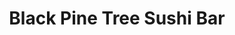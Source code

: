 ---
layout: place
title: "Black Pine Tree Sushi Bar"
permalink: /michigan/southgate/black-pine-tree-sushi-bar.html
stateAbbr: MI
stateName: Michigan
cityName: Southgate
place_id: ChIJEbpg-YU3O4gRF1-sn0l06Io
photos:
  - name: >-
      places/ChIJEbpg-YU3O4gRF1-sn0l06Io/photos/AeeoHcLkpe6NbUTeOebWV4CCT6xik2-zmtpzt_-0d2fh_WjjkvAzIJ_PCGb4fB7vdavaMTEiBbYXsqnei1B4lVV6T0lkv0ZaEltmjMSsKFbhLUafcn1ElUIzoYZS4fj8UosY_kiElhcgcBKVksxqkkLpTN9QTb1EjrPlKNUkce0vsIgv9i2azV7HeOuPszuEtV0PDNkJEP3hlgp9OQqMlavdHO0sHSw9UDdyWP20SpHxOOCJ7EoQxlhUC-hsse95IuVVZbIiUVo-WGtXc1kLqGtx1mMoCWH3WJ7teZfR835hW9CDyc67fd38S7dn0krw08EO0s6Px4TM12IlRC7xq9YwEbgXoZ3K0_IwLzCMJEjr9X1757ioHmz_elfmzNN_Y2ovyxFoSBjFwD19d2li1QUM-zEF20RJ8jAp2imnd3vxbBWqRw
    widthPx: 4080
    heightPx: 3060
    authorAttributions:
      - displayName: Peter Martin
        uri: https://maps.google.com/maps/contrib/108832377070197486910
        photoUri: >-
          https://lh3.googleusercontent.com/a-/ALV-UjUkl8lelbArfKtn2oH-bjgktMZTld_r3nCNqVW1NvaYfcllskfa=s100-p-k-no-mo
    flagContentUri: >-
      https://www.google.com/local/imagery/report/?cb_client=maps_api_places.places_api&image_key=!1e10!2sCIHM0ogKEICAgIDb7Pyjdw&hl=en-US
    googleMapsUri: >-
      https://www.google.com/maps/place//data=!3m4!1e2!3m2!1sCIHM0ogKEICAgIDb7Pyjdw!2e10!4m2!3m1!1s0x883b3785f960ba11:0x8ae874499fac5f17
  - name: >-
      places/ChIJEbpg-YU3O4gRF1-sn0l06Io/photos/AeeoHcIOWXD7vjEyxzvDUHcXZ5IqOt5wvsWpj84wsSjX-4FkiZDMS2uDwYeVzgvaYzQ4zAJIemrDIGpF0wURqRE6hWQE2Z1obsyoUlPG2SS17cYZ_jVloh6mCwDRoml59QH4TXLMLa7ill1o3qtDJtHB2XAOjzfmNCsAacokUBTb3YMqFRIKpY4Sj6M17lOqzpQLWzfw_2LJW-hy1IkWDjxvFu7Lqf63c6ucHGe1o7O71PFOO9NDUwGGZpc4aO9oGyQvEGunAAiN2ZEUArnFy_-F5tt16KxP0BSNxwPu_Br0_Bi3pVyJrINL-3wCbWynr8hSWZ-fbWeXZUR9-8Vmx5WH0zD_4hQjDsuTCO8FS_dRp0VyUBUQVIICk80wlXf_krFhi-unZPqxo2y2CX3Exqs_O85al1_nPoA62hkSEZOICNiXxA
    widthPx: 3840
    heightPx: 2160
    authorAttributions:
      - displayName: Ivan Delich
        uri: https://maps.google.com/maps/contrib/106942733717322847827
        photoUri: >-
          https://lh3.googleusercontent.com/a-/ALV-UjXaBdVhJcgf0oL9x-HMPt3vORGgxr-LsweDoV0hIdb7_8h8-astVQ=s100-p-k-no-mo
    flagContentUri: >-
      https://www.google.com/local/imagery/report/?cb_client=maps_api_places.places_api&image_key=!1e10!2sCIHM0ogKEICAgICWydO5EA&hl=en-US
    googleMapsUri: >-
      https://www.google.com/maps/place//data=!3m4!1e2!3m2!1sCIHM0ogKEICAgICWydO5EA!2e10!4m2!3m1!1s0x883b3785f960ba11:0x8ae874499fac5f17
  - name: >-
      places/ChIJEbpg-YU3O4gRF1-sn0l06Io/photos/AeeoHcJbVd3kDLlxi68hjYIz6X4ysUt5RPlUvXg0ITDxNR90iSZizhXi1oX2R6Q6eB_WZaKoFU1ZGSkvU2zcSh1-lAtzP6Iy5MyYEY-VZrrXV-8Y7BC2cfBHzDO0Lh98Yau69lSxyBmig1jFwd4HbGVb11JZxCp9Gq9KBqMAl1hQWyZFB_rR-kZKpmc7m1jC7RkQ44rn9J6Tjfj6FcIiLmt-ChSKskI-y_Crd2Xmvk6LGCMpy_s_-wfQYuP7uKwSPeB39fptpSZgKkiZblvKyvycEpzohVZPS7wZTivmkyuvbT5a7dhxSrEQeX9HZX58jbkuT9Ia7ibQqeB3gwxbMfCAvyRbuQyR5NudUIs2QtE3ZRxrZIIuqpkso743j2sNnSeH0De--qFSay12TJgKHbzsViIf2bUb5c_FpHt4AhLnWgGmWq1F0p9t7TZ1mAQrNASL
    widthPx: 2992
    heightPx: 2992
    authorAttributions:
      - displayName: Chrissy Duquesne
        uri: https://maps.google.com/maps/contrib/103447258689731299880
        photoUri: >-
          https://lh3.googleusercontent.com/a-/ALV-UjVtvLyzsJcGehzyzUnvT4iwBfxxK5zfnb0xVfxE1yE056cA0-7m=s100-p-k-no-mo
    flagContentUri: >-
      https://www.google.com/local/imagery/report/?cb_client=maps_api_places.places_api&image_key=!1e10!2sCIABIhADycKz7i4tpmfyzEwAAD-B&hl=en-US
    googleMapsUri: >-
      https://www.google.com/maps/place//data=!3m4!1e2!3m2!1sCIABIhADycKz7i4tpmfyzEwAAD-B!2e10!4m2!3m1!1s0x883b3785f960ba11:0x8ae874499fac5f17
  - name: >-
      places/ChIJEbpg-YU3O4gRF1-sn0l06Io/photos/AeeoHcIXS8ZQktH9ntZFFFnsTJEOn_FeK2U1yvWMsTh_nM3e0hUdGzsuvPBgnNVqjO6gE4QQG3CFwtKDkicilmDc5RViWwDPJQFcjSXAB1JV67r5aXP6a837LgQoT6jgU0P64N6SHdk54nIdEHNTGnFgEgiGYbVJjNj--QBCSNGpqIMLeKbGSHRWLXEHg_uImFaiKLCMb8aG0bWMPUVlJesEJ4tJag0cmv6EITnZZytq52VG0APNaYehCvpF_R008b-gXhdLsw1e8UWRDcz5tjBYD2rGZ_nKQq3PuVmOYiFyDs9bxEdAIDlUnSNzEDsHMdJQXH97rhoE-7rdHH3dwPGUto29XzmGQAkIf1IpHYMpuR8AfToD-IHlhec37qFZNj_hIGQFH3oWqPzVgpYoD5IrkqkYvGaEto6gm5LRTTnCvlDSOA
    widthPx: 4080
    heightPx: 3060
    authorAttributions:
      - displayName: Peter Martin
        uri: https://maps.google.com/maps/contrib/108832377070197486910
        photoUri: >-
          https://lh3.googleusercontent.com/a-/ALV-UjUkl8lelbArfKtn2oH-bjgktMZTld_r3nCNqVW1NvaYfcllskfa=s100-p-k-no-mo
    flagContentUri: >-
      https://www.google.com/local/imagery/report/?cb_client=maps_api_places.places_api&image_key=!1e10!2sCIHM0ogKEICAgIDb7PzLDw&hl=en-US
    googleMapsUri: >-
      https://www.google.com/maps/place//data=!3m4!1e2!3m2!1sCIHM0ogKEICAgIDb7PzLDw!2e10!4m2!3m1!1s0x883b3785f960ba11:0x8ae874499fac5f17
  - name: >-
      places/ChIJEbpg-YU3O4gRF1-sn0l06Io/photos/AeeoHcJr_v9gMhMFWTsyBcVAyvqXuA0WCtMAMmI_npH4_TnB-x-QFy6hEC8A3GTwY9S-A7IpsnZJ8_0Xbpgx6VwlO1j8gWfmH2OrcsLiYoKdvEcdkkCkGN_Fop7dYsS2o_dBXz3CPl93yyAdBYfzE6Ul0kQvOcIxx37rQg4amf1Yrd-_hzXdqJEG65_ISJ0NpmTM3iRNddS0u-IvZu3gr1G-TI5uTQAyHWHORbqwLKVPMe6fLjD_3Z3D70Rm77XqAWc0ZtEQq_rbO-3h5GgzSh5McEiDDqjuv_TkFdgxNZgm9u_1CojLJWP_Jo1Cj9O15WDJaPYl42iB-Ijyhp1ApB1xL_CAnAHdgKzCHnhlrifPFcKajguKpHzPKSlbRSjeJVxQM_L3AYG7uBDrSpulDVNfsri0Sv-A4ncWF6zGwJ4u1AkC0amo
    widthPx: 1200
    heightPx: 900
    authorAttributions:
      - displayName: Brian Kobielski
        uri: https://maps.google.com/maps/contrib/116411809261987447843
        photoUri: >-
          https://lh3.googleusercontent.com/a-/ALV-UjUDveVoAzKJqZDuMj_lyLmYiCcTTTld66GHKeqKe2-Wzje0TTsMIw=s100-p-k-no-mo
    flagContentUri: >-
      https://www.google.com/local/imagery/report/?cb_client=maps_api_places.places_api&image_key=!1e10!2sCIHM0ogKEICAgIC06YXWywE&hl=en-US
    googleMapsUri: >-
      https://www.google.com/maps/place//data=!3m4!1e2!3m2!1sCIHM0ogKEICAgIC06YXWywE!2e10!4m2!3m1!1s0x883b3785f960ba11:0x8ae874499fac5f17
  - name: >-
      places/ChIJEbpg-YU3O4gRF1-sn0l06Io/photos/AeeoHcK2dGD8ZFOHKmfTw4Y5yZ0F1mUbEEL7DkJHXFF5evB4oAQNC0rvQQPOcbQptPx7VGOkXzJYEx3wuBiCmxX7YDuFjvCnDIGoiX5cetPBCkkKM3E1YOnX0mfSh_GPDLRvJrkdm-zAsO0KXK2TahJXAHJ8XugVf0B688ZDsB9H-IyvFwzdpblFrz4rpI_eX12EeOPheCOK9E4qndpm3q_MZ5PvoWmLNvB7p_NgzGz34PK4QpEzEWWOFFLf74TxgVkdOVfNZZnH2fCqf3QEz0l5uAcJIn5g1mQv3kDFbaLeOVaVg1loPgBNXpkxYzP6AAuqOsJparI3NtextP-pUdwT6jA_vPRBGaaSgmkmD2aieHoPiY4Q8hvqsHt3lNZboq76rDOpNJQ4CAaFRrHUxmcnLWYLEt2tmWnDiJJQWeShhtOlb3w
    widthPx: 4800
    heightPx: 3600
    authorAttributions:
      - displayName: Katherine Blake
        uri: https://maps.google.com/maps/contrib/107229918544272775145
        photoUri: >-
          https://lh3.googleusercontent.com/a-/ALV-UjXBFGdeh0-4z4yUpG_9UPtMOOJouF9WbigMv6JW_9AXeI5as1Y=s100-p-k-no-mo
    flagContentUri: >-
      https://www.google.com/local/imagery/report/?cb_client=maps_api_places.places_api&image_key=!1e10!2sCIHM0ogKEICAgICe2quQzgE&hl=en-US
    googleMapsUri: >-
      https://www.google.com/maps/place//data=!3m4!1e2!3m2!1sCIHM0ogKEICAgICe2quQzgE!2e10!4m2!3m1!1s0x883b3785f960ba11:0x8ae874499fac5f17
  - name: >-
      places/ChIJEbpg-YU3O4gRF1-sn0l06Io/photos/AeeoHcKSxswnoB9nb_O1Vg9biVNlrsdW-lkwRot92LSh2QaMMAL-_clPNy61yuzJHe5YnP_Tv7dBuHh1P990HGlWbX8sZZyMpMm6Lm2mHMS3OFY-qNaNhkADOPal31WAy_GagVtvFjB1xKc0E05nVcZLw64bmFPxn7I3gOrtYPS0yvQAGewwE7qQO2JxcO3IEafqcrM0vVq1YpYu5emXFN3gILPkUVUEfU4DbpulYvuw21tvB1EwEg_rRNouGyOg14NZoHrT8D-_9rEuA_38EF0xw2WX3R2OTJQiafhBE6mPx4gmW8qx-p9EpY8hAyDheKFOWtiN_j7Rc5NtVCgwH1LbUaquLeyoeRVc4FZtCslw9raeKKT5-jJ2qIV0fE1ptWyxHwZPDJWhP0pF20rEIpzCLFRbVrMvdZBxH0bNngzJ2NocdeKh
    widthPx: 4000
    heightPx: 3000
    authorAttributions:
      - displayName: Misty
        uri: https://maps.google.com/maps/contrib/105720023003773377851
        photoUri: >-
          https://lh3.googleusercontent.com/a-/ALV-UjXMYPtXxBxhkMfjrYik7XmJjnjJJxjcUG1fptpY6iGDq_-TVJJm=s100-p-k-no-mo
    flagContentUri: >-
      https://www.google.com/local/imagery/report/?cb_client=maps_api_places.places_api&image_key=!1e10!2sCIHM0ogKEICAgICbyN6C6wE&hl=en-US
    googleMapsUri: >-
      https://www.google.com/maps/place//data=!3m4!1e2!3m2!1sCIHM0ogKEICAgICbyN6C6wE!2e10!4m2!3m1!1s0x883b3785f960ba11:0x8ae874499fac5f17
  - name: >-
      places/ChIJEbpg-YU3O4gRF1-sn0l06Io/photos/AeeoHcJjLCjw7fminxs_YVDtxm5fVNiz4ZG6GppxOlSG5mXMAg557AHM_2Goe67bYR9EuaCsrLnMsXYCfKqOSZn4ztr5OFDRELpZXVt-HkIqnxnkmEVlQhTbIgVmlSX8P-N3IZ8_q0PgJviseY3ub0WiTwDlNiIxPYPNSf-tJnw3EUnlJYHGTMVtADSvw3rDrTlWnHjQ0zqT_dT6x6PSD9D6BjIFdZGw5nxcKE7gMQ1gli-_qaG0AtLUYhJL4dshXu0uOH9oL7GwHjhQJXTGB1XPgqxJyf-RXtEGU-eOv5fv8Al_Vx3cp2fzWuDplW9txY8TxHAbI8sVShBZKkfEvoztiaSl58v9d6LZ536NTlwttPXxAQEJAUgTCe_4W-Hp0y68R7vEm8o082fpR4KdBBbz5ZZEeYoo8eLMEsMMM7txuw-tZw
    widthPx: 3024
    heightPx: 4032
    authorAttributions:
      - displayName: Karla Lara
        uri: https://maps.google.com/maps/contrib/114752536866920891696
        photoUri: >-
          https://lh3.googleusercontent.com/a-/ALV-UjXyqtInj-rp_pE6WcfpBWJB8cWXVd3avkO1mKnvtaj8taQMNus=s100-p-k-no-mo
    flagContentUri: >-
      https://www.google.com/local/imagery/report/?cb_client=maps_api_places.places_api&image_key=!1e10!2sCIHM0ogKEICAgID0x_qUPQ&hl=en-US
    googleMapsUri: >-
      https://www.google.com/maps/place//data=!3m4!1e2!3m2!1sCIHM0ogKEICAgID0x_qUPQ!2e10!4m2!3m1!1s0x883b3785f960ba11:0x8ae874499fac5f17
  - name: >-
      places/ChIJEbpg-YU3O4gRF1-sn0l06Io/photos/AeeoHcIBJAXi2tOovWf3of7sNyp_8O8Xckn1c7EFvaZaRQVFw_Y-5xRslChvOmheYG84PToJQrtGXsA3dG2c6Ukz9RlGu6pivk_NAjrsqqKY6Bn66kXan6KnjE6xwtKeE1H-4VfJtJ3blRa0mWzKtM7Kh9LvGg3c8DBgHGFZrRYMps1dqKgAO4YsJAPNp_3s_5t1FQHBDpz1xpBstLjrbfe5qUzpivJq_4fRahgC0gnpsbAhJTiyG2ICMHY14sVOep_OPe83YAdFSqk-ZpJvyH7RKRo2Oe3kce3xqJH3DChoClp01TqaRzHI5Ai4mnnTx9Cbk9-tNS70AbLkWC6bVHrIqO6uU_LnQQL5xhHH3U4R5EdSxr2aHuFMInR-rM6zzQgmZTAVwYE2Ph9CewgxhO68gTNS-r5AK0BSJAvelrSIXzsB_Q
    widthPx: 3456
    heightPx: 4608
    authorAttributions:
      - displayName: Erick Schuck
        uri: https://maps.google.com/maps/contrib/113933877864325457388
        photoUri: >-
          https://lh3.googleusercontent.com/a/ACg8ocJn2nuVmB4xPEdspsSIfwwbPpFt5e-IX95wvIlePdcOTEobww=s100-p-k-no-mo
    flagContentUri: >-
      https://www.google.com/local/imagery/report/?cb_client=maps_api_places.places_api&image_key=!1e10!2sCIHM0ogKEICAgIDRw6TdCA&hl=en-US
    googleMapsUri: >-
      https://www.google.com/maps/place//data=!3m4!1e2!3m2!1sCIHM0ogKEICAgIDRw6TdCA!2e10!4m2!3m1!1s0x883b3785f960ba11:0x8ae874499fac5f17
  - name: >-
      places/ChIJEbpg-YU3O4gRF1-sn0l06Io/photos/AeeoHcIVuCZ8R-rawzNQ7t5hj9MQXxawFd_vv1LUu62b6fNIDu61N9N3fJ70uQLS-J8JmRLRpBMyORPu_u18E8RwD0fSAN8S3vZiKQb8zOBTihxyWoMmA-OrCLueNw-MtbaZ_wwLEkRWTmPbD_LcDkE9Wl-SvIKX3y98X_UYNlpehgRGS839rH9us2JsYDmu2f_sQILxcm_sXOR489AR-PhKwIM044NBWzEgMro51Z9UmsXzmsR3sbWApQTpRMkXONYC-CCwKBiGSSvCaLRMwW8zOUs1ovYKrn5mZvuNS-i6unL-MEk2DlXcLvyh-aWkeHEggx4LLXHIxP5wfhfPmEH-33fpQkyyURZZCxUlnKnlO54GohYQALmkJA2wXX03UwwilrOGckMzA_PqldbHXeAzwMOOOm6ehiXhlxBb2bwTdGitFw
    widthPx: 3000
    heightPx: 4000
    authorAttributions:
      - displayName: Alesia Wise
        uri: https://maps.google.com/maps/contrib/114439376478540025342
        photoUri: >-
          https://lh3.googleusercontent.com/a-/ALV-UjV71bfKo4eDWQsJmZR3ITnwkXIKx-v9Mjoqa0GhYYtTRzr4arCSfw=s100-p-k-no-mo
    flagContentUri: >-
      https://www.google.com/local/imagery/report/?cb_client=maps_api_places.places_api&image_key=!1e10!2sCIHM0ogKEICAgIDH64qoZA&hl=en-US
    googleMapsUri: >-
      https://www.google.com/maps/place//data=!3m4!1e2!3m2!1sCIHM0ogKEICAgIDH64qoZA!2e10!4m2!3m1!1s0x883b3785f960ba11:0x8ae874499fac5f17
address: 18700 Eureka Rd, Southgate, MI 48195, USA
street: 18700 Eureka Rd
city: Southgate
state: MI
zip: '48195'
country: USA
neighborhood: null
latitude: '42.199167'
longitude: '-83.223056'
accessibility_options:
  wheelchairAccessibleParking: true
  wheelchairAccessibleEntrance: true
  wheelchairAccessibleRestroom: true
  wheelchairAccessibleSeating: true
business_status: OPERATIONAL
name: Black Pine Tree Sushi Bar
google_maps_links:
  directionsUri: >-
    https://www.google.com/maps/dir//''/data=!4m7!4m6!1m1!4e2!1m2!1m1!1s0x883b3785f960ba11:0x8ae874499fac5f17!3e0
  placeUri: https://maps.google.com/?cid=10009378031391235863
  writeAReviewUri: >-
    https://www.google.com/maps/place//data=!4m3!3m2!1s0x883b3785f960ba11:0x8ae874499fac5f17!12e1
  reviewsUri: >-
    https://www.google.com/maps/place//data=!4m4!3m3!1s0x883b3785f960ba11:0x8ae874499fac5f17!9m1!1b1
  photosUri: >-
    https://www.google.com/maps/place//data=!4m3!3m2!1s0x883b3785f960ba11:0x8ae874499fac5f17!10e5
primary_type: Sushi Restaurant
opening_hours:
  regular: null
  current: null
secondary_opening_hours:
  regular:
    weekdayDescriptions: null
    type: null
  current:
    weekdayDescriptions: null
    type: null
phone: (734) 284-8700
price_level: PRICE_LEVEL_MODERATE
price_range: null
rating: '4.4'
rating_count: 1291
website: null
description: >-
  Snug sushi house earns buzz for its unique rolls & classic Japanese fare in a
  relaxed, simple space.
reviews:
  - name: >-
      places/ChIJEbpg-YU3O4gRF1-sn0l06Io/reviews/ChZDSUhNMG9nS0VJQ0FnTUR3bnBhMmRREAE
    relativePublishTimeDescription: 2 weeks ago
    rating: 3
    text:
      text: >-
        We adore this place, everything is always top notch. But... their crab
        sticks, when ordered to-go, are half the order you get at dine in. I
        thought it was a fluke the first time, but I placed a to go order a
        second and third time after we dined in (to bring hime for my son)
        forgetting to check both times, and when I get home.. sure enough, every
        time it's only 5 crab sticks in the to go box.
      languageCode: en
    originalText:
      text: >-
        We adore this place, everything is always top notch. But... their crab
        sticks, when ordered to-go, are half the order you get at dine in. I
        thought it was a fluke the first time, but I placed a to go order a
        second and third time after we dined in (to bring hime for my son)
        forgetting to check both times, and when I get home.. sure enough, every
        time it's only 5 crab sticks in the to go box.
      languageCode: en
    authorAttribution:
      displayName: M Whit
      uri: https://www.google.com/maps/contrib/104753960338931216227/reviews
      photoUri: >-
        https://lh3.googleusercontent.com/a/ACg8ocJ2MQ3FCZYAbuyDWPQsbl0pNWCqPP6emHx5rarhZ3oxK0axDw=s128-c0x00000000-cc-rp-mo
    publishTime: '2025-03-26T02:01:25.405531Z'
    flagContentUri: >-
      https://www.google.com/local/review/rap/report?postId=ChZDSUhNMG9nS0VJQ0FnTUR3bnBhMmRREAE&d=17924085&t=1
    googleMapsUri: >-
      https://www.google.com/maps/reviews/data=!4m6!14m5!1m4!2m3!1sChZDSUhNMG9nS0VJQ0FnTUR3bnBhMmRREAE!2m1!1s0x883b3785f960ba11:0x8ae874499fac5f17
  - name: >-
      places/ChIJEbpg-YU3O4gRF1-sn0l06Io/reviews/ChZDSUhNMG9nS0VJQ0FnSURINjRxb0JBEAE
    relativePublishTimeDescription: 6 months ago
    rating: 3
    text:
      text: >-
        We had the best service. She was able to explain the dishes and the
        Sakai. The Obama roll was delicious. The Bulgogi was OK a little sweet,
        but not as garlicky as I have had in the past. The Bipimbap was quite
        bland to me. I will go back for the Obama roll.
      languageCode: en
    originalText:
      text: >-
        We had the best service. She was able to explain the dishes and the
        Sakai. The Obama roll was delicious. The Bulgogi was OK a little sweet,
        but not as garlicky as I have had in the past. The Bipimbap was quite
        bland to me. I will go back for the Obama roll.
      languageCode: en
    authorAttribution:
      displayName: Alesia Wise
      uri: https://www.google.com/maps/contrib/114439376478540025342/reviews
      photoUri: >-
        https://lh3.googleusercontent.com/a-/ALV-UjV71bfKo4eDWQsJmZR3ITnwkXIKx-v9Mjoqa0GhYYtTRzr4arCSfw=s128-c0x00000000-cc-rp-mo-ba4
    publishTime: '2024-09-20T03:42:12.996837Z'
    flagContentUri: >-
      https://www.google.com/local/review/rap/report?postId=ChZDSUhNMG9nS0VJQ0FnSURINjRxb0JBEAE&d=17924085&t=1
    googleMapsUri: >-
      https://www.google.com/maps/reviews/data=!4m6!14m5!1m4!2m3!1sChZDSUhNMG9nS0VJQ0FnSURINjRxb0JBEAE!2m1!1s0x883b3785f960ba11:0x8ae874499fac5f17
  - name: >-
      places/ChIJEbpg-YU3O4gRF1-sn0l06Io/reviews/ChdDSUhNMG9nS0VJQ0FnTURncktIQnhBRRAB
    relativePublishTimeDescription: a month ago
    rating: 1
    text:
      text: >-
        What business doesn't answer their phone DURING business hours?!?! The
        last 3 times I tried to order carryout, they were denying new orders for
        whatever reason--DURING business hours. Online, I tried to put in an
        order right at the deadline because I was having trouble navigating the
        website, and then was denied when I was technically within their time
        frame (they take orders to 8:25 pm and it was 8:25). I quickly tried
        calling, 8 times  and no one ever answered, nor did the voicemail
        confirm that I had reached Black Pine. I left my name and number so I
        could talk to a manager, so we will see if their management cares. I
        would have written them off a long time ago, but their food is good and
        they offer a roll that I cannot find anywhere else. I wonder if they
        even care...
      languageCode: en
    originalText:
      text: >-
        What business doesn't answer their phone DURING business hours?!?! The
        last 3 times I tried to order carryout, they were denying new orders for
        whatever reason--DURING business hours. Online, I tried to put in an
        order right at the deadline because I was having trouble navigating the
        website, and then was denied when I was technically within their time
        frame (they take orders to 8:25 pm and it was 8:25). I quickly tried
        calling, 8 times  and no one ever answered, nor did the voicemail
        confirm that I had reached Black Pine. I left my name and number so I
        could talk to a manager, so we will see if their management cares. I
        would have written them off a long time ago, but their food is good and
        they offer a roll that I cannot find anywhere else. I wonder if they
        even care...
      languageCode: en
    authorAttribution:
      displayName: Rebecca Taschler
      uri: https://www.google.com/maps/contrib/115326265871024541273/reviews
      photoUri: >-
        https://lh3.googleusercontent.com/a/ACg8ocIwa2oDPVecedRmwCTCVpMoKDgZLjVUwAcEcm3UODd_pa9l-w=s128-c0x00000000-cc-rp-mo
    publishTime: '2025-02-23T01:59:04.507868Z'
    flagContentUri: >-
      https://www.google.com/local/review/rap/report?postId=ChdDSUhNMG9nS0VJQ0FnTURncktIQnhBRRAB&d=17924085&t=1
    googleMapsUri: >-
      https://www.google.com/maps/reviews/data=!4m6!14m5!1m4!2m3!1sChdDSUhNMG9nS0VJQ0FnTURncktIQnhBRRAB!2m1!1s0x883b3785f960ba11:0x8ae874499fac5f17
  - name: >-
      places/ChIJEbpg-YU3O4gRF1-sn0l06Io/reviews/ChdDSUhNMG9nS0VJQ0FnSURmOVpMZnRBRRAB
    relativePublishTimeDescription: 3 months ago
    rating: 5
    text:
      text: >-
        My daughter and I got a takeout order as our first time eating here. We
        picked it up and drove 25 minutes home.   It tasted so fresh and the
        rice was cooked perfectly (not too sticky). My  8yo daughter loved her
        roll and even said it tasted really fresh.   It reminded me of the sushi
        I would eat in California,  which I haven't felt like I have had since
        moving here 8 years ago.  We got the Christmas roll, dragon roll, and a
        spicy tuna roll.
      languageCode: en
    originalText:
      text: >-
        My daughter and I got a takeout order as our first time eating here. We
        picked it up and drove 25 minutes home.   It tasted so fresh and the
        rice was cooked perfectly (not too sticky). My  8yo daughter loved her
        roll and even said it tasted really fresh.   It reminded me of the sushi
        I would eat in California,  which I haven't felt like I have had since
        moving here 8 years ago.  We got the Christmas roll, dragon roll, and a
        spicy tuna roll.
      languageCode: en
    authorAttribution:
      displayName: Amber Mires
      uri: https://www.google.com/maps/contrib/101689398076494405630/reviews
      photoUri: >-
        https://lh3.googleusercontent.com/a-/ALV-UjWqVBxESrfZ7qWbUvZKLPTAjCZPihNSo4VpraAhzmbUSMD_dRtg=s128-c0x00000000-cc-rp-mo-ba2
    publishTime: '2025-01-09T01:14:59.029739Z'
    flagContentUri: >-
      https://www.google.com/local/review/rap/report?postId=ChdDSUhNMG9nS0VJQ0FnSURmOVpMZnRBRRAB&d=17924085&t=1
    googleMapsUri: >-
      https://www.google.com/maps/reviews/data=!4m6!14m5!1m4!2m3!1sChdDSUhNMG9nS0VJQ0FnSURmOVpMZnRBRRAB!2m1!1s0x883b3785f960ba11:0x8ae874499fac5f17
  - name: >-
      places/ChIJEbpg-YU3O4gRF1-sn0l06Io/reviews/ChdDSUhNMG9nS0VJQ0FnSURYNFBQdW53RRAB
    relativePublishTimeDescription: 5 months ago
    rating: 2
    text:
      text: >-
        Had the following: sweet potato. Angry california, Philadelphia and
        shrimp tempura. Presentation wise, a bunch of roles in a container.
        Taste wise. The seaweed what kind of rubbery. Didn’t really stick at
        all. I have never had sushi fall apart with the use of chopsticks, but
        it happens often. The shrimp tempura had the tail still in it. I have
        had shrimp tempura at many other places, and usually, the entire thing
        was edible- but this has the tail for some reason. The only time I have
        add sushi that included cream cheese and tastes good, was a Godzilla
        role in 2007. It is still the same. The Philadelphia was not… bad but
        not.. something I need to have again. The sweet potato is usually my go
        to, but I I had to guess which one it was, and it didn’t taste like
        others I had before. I am glad a left a tip for the front staff, as they
        were sweet, but I wouldn’t come back here or recommend anyone for this
        place. I am going to have to eat it because I spent close to 30$, but I
        truly regret doing so


        Edit it: Update, I couldn’t finish it all. Other parts of pieces in
        trash, where the remainder of this is going also. Below subpar and so
        mad I chose this place
      languageCode: en
    originalText:
      text: >-
        Had the following: sweet potato. Angry california, Philadelphia and
        shrimp tempura. Presentation wise, a bunch of roles in a container.
        Taste wise. The seaweed what kind of rubbery. Didn’t really stick at
        all. I have never had sushi fall apart with the use of chopsticks, but
        it happens often. The shrimp tempura had the tail still in it. I have
        had shrimp tempura at many other places, and usually, the entire thing
        was edible- but this has the tail for some reason. The only time I have
        add sushi that included cream cheese and tastes good, was a Godzilla
        role in 2007. It is still the same. The Philadelphia was not… bad but
        not.. something I need to have again. The sweet potato is usually my go
        to, but I I had to guess which one it was, and it didn’t taste like
        others I had before. I am glad a left a tip for the front staff, as they
        were sweet, but I wouldn’t come back here or recommend anyone for this
        place. I am going to have to eat it because I spent close to 30$, but I
        truly regret doing so


        Edit it: Update, I couldn’t finish it all. Other parts of pieces in
        trash, where the remainder of this is going also. Below subpar and so
        mad I chose this place
      languageCode: en
    authorAttribution:
      displayName: Audi Lynz
      uri: https://www.google.com/maps/contrib/116867856579701698068/reviews
      photoUri: >-
        https://lh3.googleusercontent.com/a/ACg8ocKYztddc4NOWHG6-BwRHqJ84TEeMX-BSdjqWWZsTsv_h11O74y9=s128-c0x00000000-cc-rp-mo-ba3
    publishTime: '2024-10-23T00:31:21.700483Z'
    flagContentUri: >-
      https://www.google.com/local/review/rap/report?postId=ChdDSUhNMG9nS0VJQ0FnSURYNFBQdW53RRAB&d=17924085&t=1
    googleMapsUri: >-
      https://www.google.com/maps/reviews/data=!4m6!14m5!1m4!2m3!1sChdDSUhNMG9nS0VJQ0FnSURYNFBQdW53RRAB!2m1!1s0x883b3785f960ba11:0x8ae874499fac5f17
parking_options:
  freeParkingLot: true
  freeStreetParking: true
  valetParking: false
payment_options:
  acceptsCreditCards: true
  acceptsDebitCards: true
  acceptsCashOnly: false
  acceptsNfc: false
allow_dogs: null
curbside_pickup: null
delivery: true
dine_in: true
good_for_children: true
good_for_groups: true
good_for_sports: false
live_music: false
menu_for_children: false
outdoor_seating: false
reservable: true
restroom: true
serves_beer: true
serves_breakfast: false
serves_brunch: false
serves_cocktails: false
serves_coffee: false
serves_dinner: true
serves_dessert: true
serves_lunch: true
serves_vegetarian_food: true
serves_wine: true
takeout: true

---